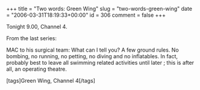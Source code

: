 +++
title = "Two words: Green Wing"
slug = "two-words-green-wing"
date = "2006-03-31T18:19:33+00:00"
id = 306
comment = false
+++

Tonight 9.00, Channel 4.

From the last series:

MAC to his surgical team: What can I tell you? A few ground rules. No bombing, no running, no petting, no diving and no inflatables. In fact, probably best to leave all swimming related activities until later ; this is after all, an operating theatre.

[tags]Green Wing, Channel 4[/tags]
